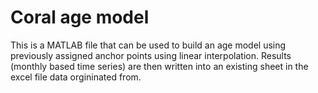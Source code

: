 # Coral age model
This is a MATLAB file that can be used to build an age model using previously assigned anchor points using linear interpolation. Results (monthly based time series)
are then written into an existing sheet in the excel file data orgininated from.
